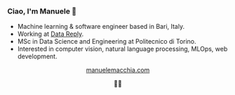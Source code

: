 ### Ciao, I'm Manuele 👋

- Machine learning & software engineer based in Bari, Italy.
- Working at <a href="https://www.reply.com/data-reply">Data Reply</a>.
- MSc in Data Science and Engineering at Politecnico di Torino.
- Interested in computer vision, natural language processing, MLOps, web development.

<p align="center"><a href="https://manuelemacchia.com">manuelemacchia.com</a></p>
<p align="center">👨‍💻</p>

